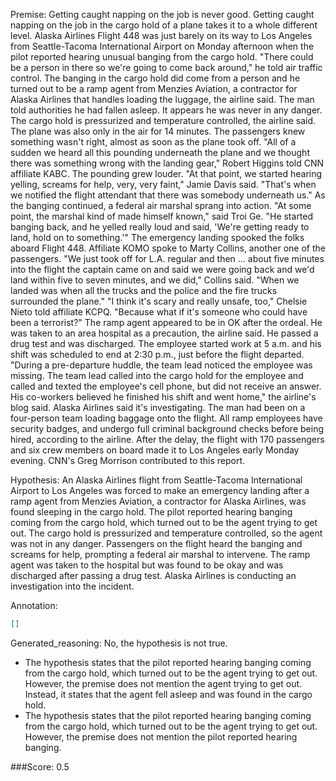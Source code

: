 
Premise:
Getting caught napping on the job is never good.  Getting caught napping on the job in the cargo hold of a plane takes it to a whole different level. Alaska Airlines Flight 448 was just barely on its way to Los Angeles from Seattle-Tacoma International Airport on Monday afternoon when the pilot reported hearing unusual banging from the cargo hold. "There could be a person in there so we're going to come back around," he told air traffic control. The banging in the cargo hold did come from a person and he turned out to be a ramp agent from Menzies Aviation, a contractor for Alaska Airlines that handles loading the luggage, the airline said.  The man told authorities he had fallen asleep. It appears he was never in any danger. The cargo hold is pressurized and temperature controlled, the airline said. The plane was also only in the air for 14 minutes. The passengers knew something wasn't right, almost as soon as the plane took off. "All of a sudden we heard all this pounding underneath the plane and we thought there was something wrong with the landing gear," Robert Higgins told CNN affiliate KABC. The pounding grew louder. "At that point, we started hearing yelling, screams for help, very, very faint," Jamie Davis said.  "That's when we notified the flight attendant that there was somebody underneath us." As the banging continued, a federal air marshal sprang into action. "At some point, the marshal kind of made himself known," said Troi Ge.  "He started banging back, and he yelled really loud and said, 'We're getting ready to land, hold on to something.'" The emergency landing spooked the folks aboard Flight 448. Affiliate KOMO spoke to Marty Collins, another one of the passengers. "We just took off for L.A. regular and then ... about five minutes into the flight the captain came on and said we were going back and we'd land within five to seven minutes, and we did," Collins said. "When we landed was when all the trucks and the police and the fire trucks surrounded the plane." "I think it's scary and really unsafe, too," Chelsie Nieto told affiliate KCPQ. "Because what if it's someone who could have been a terrorist?" The ramp agent appeared to be in OK after the ordeal. He was taken to an area hospital as a precaution, the airline said. He passed a drug test and was discharged. The employee started work at 5 a.m. and his shift was scheduled to end at 2:30 p.m., just before the flight departed. "During a pre-departure huddle, the team lead noticed the employee was missing. The team lead called into the cargo hold for the employee and called and texted the employee's cell phone, but did not receive an answer. His co-workers believed he finished his shift and went home," the airline's blog said. Alaska Airlines said it's investigating.  The man had been on a four-person team loading baggage onto the flight. All ramp employees have security badges, and undergo full criminal background checks before being hired, according to the airline. After the delay, the flight with 170 passengers and six crew members on board made it to Los Angeles early Monday evening. CNN's Greg Morrison contributed to this report.


Hypothesis:
An Alaska Airlines flight from Seattle-Tacoma International Airport to Los Angeles was forced to make an emergency landing after a ramp agent from Menzies Aviation, a contractor for Alaska Airlines, was found sleeping in the cargo hold. The pilot reported hearing banging coming from the cargo hold, which turned out to be the agent trying to get out. The cargo hold is pressurized and temperature controlled, so the agent was not in any danger. Passengers on the flight heard the banging and screams for help, prompting a federal air marshal to intervene. The ramp agent was taken to the hospital but was found to be okay and was discharged after passing a drug test. Alaska Airlines is conducting an investigation into the incident.

Annotation:
```json
[]
```

Generated_reasoning:
No, the hypothesis is not true. 
- The hypothesis states that the pilot reported hearing banging coming from the cargo hold, which turned out to be the agent trying to get out. However, the premise does not mention the agent trying to get out. Instead, it states that the agent fell asleep and was found in the cargo hold. 
- The hypothesis states that the pilot reported hearing banging coming from the cargo hold, which turned out to be the agent trying to get out. However, the premise does not mention the pilot reported hearing banging.

###Score:
0.5
